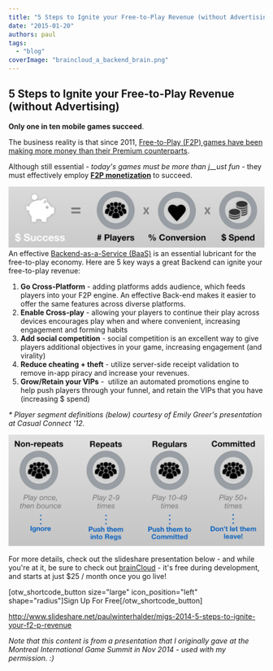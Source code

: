```yaml
---
title: "5 Steps to Ignite your Free-to-Play Revenue (without Advertising)"
date: "2015-01-20"
authors: paul
tags: 
  - "blog"
coverImage: "braincloud_a_backend_brain.png"
---
```


## 5 Steps to Ignite your Free-to-Play Revenue (without Advertising)

**Only one in ten mobile games succeed**.

The business reality is that since 2011, [Free-to-Play (F2P) games have been making more money than their Premium counterparts](http://www.flurry.com/bid/65656/Free-to-play-Revenue-Overtakes-Premium-Revenue-in-the-App-Store#.VL1T5calP5t).

Although still essential - _today's games must be more than j__ust fun -_ they must effectively employ [**F2P monetization**](http://hub.getbraincloud.com/monetization) to succeed.

[![bc-5steps-succedss](images/bc-5steps-succedss.png)](/apidocs/wp-content/uploads/2016/09/bc-5steps-succedss.png)An effective [Backend-as-a-Service (BaaS)](http://hub.getbraincloud.com/richfeatureset) is an essential lubricant for the free-to-play economy. Here are 5 key ways a great Backend can ignite your free-to-play revenue:

1. **Go Cross-Platform** - adding platforms adds audience, which feeds players into your F2P engine. An effective Back-end makes it easier to offer the same features across diverse platforms.
2. **Enable Cross-play** - allowing your players to continue their play across devices encourages play when and where convenient, increasing engagement and forming habits
3. **Add social competition** - social competition is an excellent way to give players additional objectives in your game, increasing engagement (and virality)
4. **Reduce cheating + theft** - utilize server-side receipt validation to remove in-app piracy and increase your revenues.
5. **Grow/Retain your VIPs** -  utilize an automated promotions engine to help push players through your funnel, and retain the VIPs that you have (increasing $ spend)

_\* Player segment definitions (below) courtesy of Emily Greer's presentation at Casual Connect '12._

[![bc-5steps-segments](images/bc-5steps-segments.png)](/apidocs/wp-content/uploads/2016/09/bc-5steps-segments.png)

For more details, check out the slideshare presentation below - and while you're at it, be sure to check out [brainCloud](http://getbraincloud.com/) - it's free during development, and starts at just $25 / month once you go live!

\[otw\_shortcode\_button size="large" icon\_position="left" shape="radius"\]Sign Up For Free\[/otw\_shortcode\_button\]

http://www.slideshare.net/paulwinterhalder/migs-2014-5-steps-to-ignite-your-f2-p-revenue

_Note that this content is from a presentation that I originally gave at the Montreal International Game Summit in Nov 2014 - used with my permission. :)_
